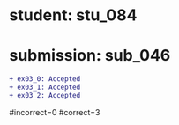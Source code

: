 # student: stu_084
# submission: sub_046

```diff
+ ex03_0: Accepted
+ ex03_1: Accepted
+ ex03_2: Accepted
```
#incorrect=0
#correct=3
